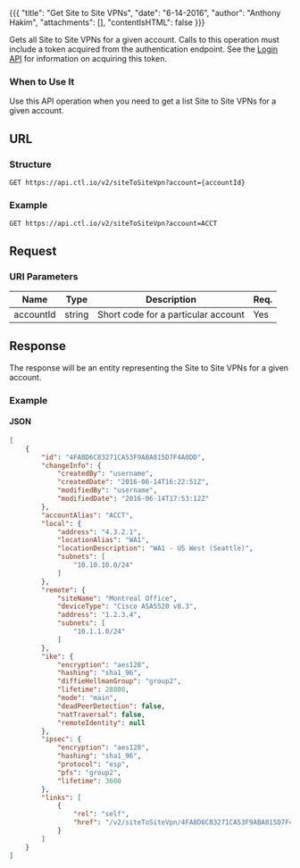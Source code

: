 {{{
  "title": "Get Site to Site VPNs",
  "date": "6-14-2016",
  "author": "Anthony Hakim",
  "attachments": [],
  "contentIsHTML": false
}}}

Gets all Site to Site VPNs for a given account. Calls to this operation must include a token acquired from the authentication endpoint. See the [Login API](https://www.ctl.io/api-docs/v2/#authentication-login) for information on acquiring this token.

### When to Use It

Use this API operation when you need to get a list Site to Site VPNs for a given account.

## URL

### Structure

    GET https://api.ctl.io/v2/siteToSiteVpn?account={accountId}

### Example

    GET https://api.ctl.io/v2/siteToSiteVpn?account=ACCT

## Request

### URI Parameters

| Name | Type | Description | Req. |
| --- | --- | --- | --- |
| accountId | string | Short code for a particular account | Yes |

## Response

The response will be an entity representing the Site to Site VPNs for a given account.

### Example

#### JSON
```json
[
    {
        "id": "4FA8D6C83271CA53F9ABA815D7F4A0DD",
        "changeInfo": {
            "createdBy": "username",
            "createdDate": "2016-06-14T16:22:51Z",
            "modifiedBy": "username",
            "modifiedDate": "2016-06-14T17:53:12Z"
        },
        "accountAlias": "ACCT",
        "local": {
            "address": "4.3.2.1",
            "locationAlias": "WA1",
            "locationDescription": "WA1 - US West (Seattle)",
            "subnets": [
                "10.10.10.0/24"
            ]
        },
        "remote": {
            "siteName": "Montreal Office",                
            "deviceType": "Cisco ASA5520 v8.3",
            "address": "1.2.3.4",
            "subnets": [
                "10.1.1.0/24"
            ]
        },
        "ike": {
            "encryption": "aes128",
            "hashing": "sha1_96",
            "diffieHellmanGroup": "group2",
            "lifetime": 28800,
            "mode": "main",
            "deadPeerDetection": false,
            "natTraversal": false,
            "remoteIdentity": null
        },
        "ipsec": {
            "encryption": "aes128",
            "hashing": "sha1_96",
            "protocol": "esp",
            "pfs": "group2",
            "lifetime": 3600
        },
        "links": [
            {
                "rel": "self",
                "href": "/v2/siteToSiteVpn/4FA8D6C83271CA53F9ABA815D7F4A0DD?account=ACCT"
            }
        ]
    }
]
```

